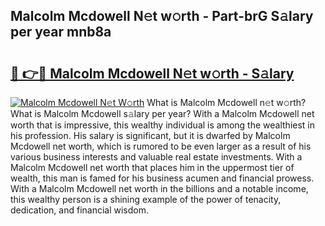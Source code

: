 ## Malcolm Mcdowell N𝚎t w𝚘rth - Part-brG S𝚊lary per year mnb8a

# <h2><a href="http://gc3davv.nevu.top/?p=Malcolm+Mcdowell">🔗 👉🔴 Malcolm Mcdowell N𝚎t w𝚘rth - S𝚊lary</a></h2>

[![Malcolm Mcdowell N𝚎t W𝚘rth](https://i.imgur.com/Oavwk0R.jpeg)](http://gc3davv.nevu.top/?p=Malcolm+Mcdowell)
What is Malcolm Mcdowell n𝚎t w𝚘rth? What is Malcolm Mcdowell s𝚊lary per year?
With a Malcolm Mcdowell net worth that is impressive, this wealthy individual is among the wealthiest in his profession. His salary is significant, but it is dwarfed by Malcolm Mcdowell net worth, which is rumored to be even larger as a result of his various business interests and valuable real estate investments. With a Malcolm Mcdowell net worth that places him in the uppermost tier of wealth, this man is famed for his business acumen and financial prowess. With a Malcolm Mcdowell net worth in the billions and a notable income, this wealthy person is a shining example of the power of tenacity, dedication, and financial wisdom.
